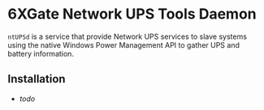 # 6XGate Network UPS Tools Daemon

`ntUPSd` is a service that provide Network UPS services to slave systems using the native Windows
Power Management API to gather UPS and battery information.

## Installation

- _todo_
